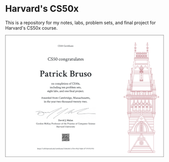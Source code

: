 # Harvard's CS50x

<p>This is a repository for my notes, labs, problem sets, and final project for Harvard's CS50x course.</p>

![Certificate of Completion](Cs50x.png)